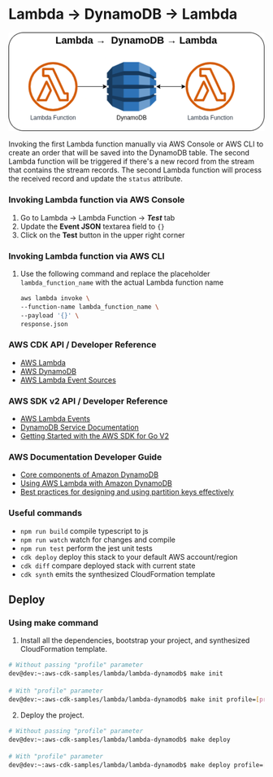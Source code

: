 # Lambda →  DynamoDB → Lambda

![lambda-dynamodb-lambda](assets/img/lambda-dynamodb-lambda.png)

Invoking the first Lambda function manually via AWS Console or AWS CLI to create an order that will be saved into the DynamoDB table. The second Lambda function will be triggered if there's a new record from the stream that contains the stream records. The second Lambda function will process the received record and update the `status` attribute.

### Invoking Lambda function via AWS Console
1. Go to Lambda → Lambda Function → ***Test*** tab
2. Update the **Event JSON** textarea field to `{}`
3. Click on the **Test** button in the upper right corner

### Invoking Lambda function via AWS CLI
1. Use the following command and replace the placeholder `lambda_function_name` with the actual Lambda function name

    ```bash
    aws lambda invoke \
    --function-name lambda_function_name \
    --payload '{}' \
    response.json
    ```

### AWS CDK API / Developer Reference
* [AWS Lambda](https://docs.aws.amazon.com/cdk/api/v2/docs/aws-cdk-lib.aws_lambda-readme.html)
* [AWS DynamoDB](https://docs.aws.amazon.com/cdk/api/v2/docs/aws-cdk-lib.aws_dynamodb-readme.html)
* [AWS Lambda Event Sources](https://docs.aws.amazon.com/cdk/api/v2/docs/aws-cdk-lib.aws_lambda_event_sources-readme.html)

### AWS SDK v2 API / Developer Reference
* [AWS Lambda Events](https://github.com/aws/aws-lambda-go/blob/main/events/README.md)
* [DynamoDB Service Documentation](https://pkg.go.dev/github.com/aws/aws-sdk-go-v2/service/dynamodb)
* [Getting Started with the AWS SDK for Go V2](https://aws.github.io/aws-sdk-go-v2/docs/getting-started/)

### AWS Documentation Developer Guide
* [Core components of Amazon DynamoDB](https://docs.aws.amazon.com/amazondynamodb/latest/developerguide/HowItWorks.CoreComponents.html)
* [Using AWS Lambda with Amazon DynamoDB](https://docs.aws.amazon.com/lambda/latest/dg/with-ddb.html)
* [Best practices for designing and using partition keys effectively](https://docs.aws.amazon.com/amazondynamodb/latest/developerguide/bp-partition-key-design.html)

### Useful commands

* `npm run build`   compile typescript to js
* `npm run watch`   watch for changes and compile
* `npm run test`    perform the jest unit tests
* `cdk deploy`      deploy this stack to your default AWS account/region
* `cdk diff`        compare deployed stack with current state
* `cdk synth`       emits the synthesized CloudFormation template

## Deploy

### Using make command
1. Install all the dependencies, bootstrap your project, and synthesized CloudFormation template.
  ```bash
  # Without passing "profile" parameter
  dev@dev:~:aws-cdk-samples/lambda/lambda-dynamodb$ make init

  # With "profile" parameter
  dev@dev:~:aws-cdk-samples/lambda/lambda-dynamodb$ make init profile=[profile_name]
  ```

2. Deploy the project.
  ```bash
  # Without passing "profile" parameter
  dev@dev:~:aws-cdk-samples/lambda/lambda-dynamodb$ make deploy

  # With "profile" parameter
  dev@dev:~:aws-cdk-samples/lambda/lambda-dynamodb$ make deploy profile=[profile_name]
  ```
